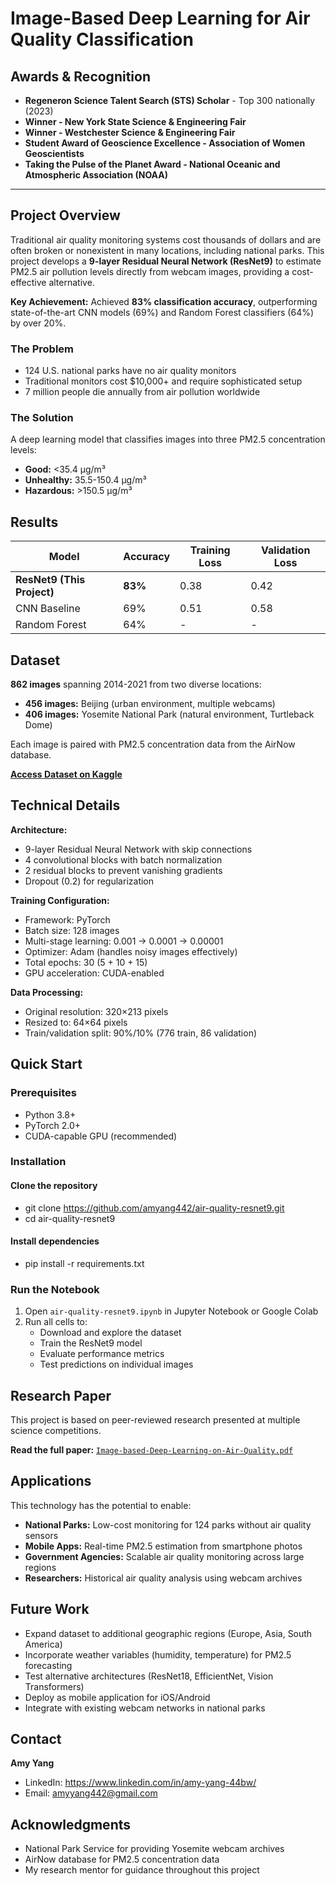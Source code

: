 # Image-Based Deep Learning for Air Quality Classification

## Awards & Recognition

- **Regeneron Science Talent Search (STS) Scholar** - Top 300 nationally (2023)
- **Winner - New York State Science & Engineering Fair**
- **Winner - Westchester Science & Engineering Fair**
- **Student Award of Geoscience Excellence - Association of Women Geoscientists**
- **Taking the Pulse of the Planet Award - National Oceanic and Atmospheric Association (NOAA)**

---

## Project Overview

Traditional air quality monitoring systems cost thousands of dollars and are often broken or nonexistent in many locations, including national parks. This project develops a **9-layer Residual Neural Network (ResNet9)** to estimate PM2.5 air pollution levels directly from webcam images, providing a cost-effective alternative.

**Key Achievement:** Achieved **83% classification accuracy**, outperforming state-of-the-art CNN models (69%) and Random Forest classifiers (64%) by over 20%.

### The Problem
- 124 U.S. national parks have no air quality monitors
- Traditional monitors cost $10,000+ and require sophisticated setup
- 7 million people die annually from air pollution worldwide

### The Solution
A deep learning model that classifies images into three PM2.5 concentration levels:
- **Good:** <35.4 µg/m³
- **Unhealthy:** 35.5-150.4 µg/m³  
- **Hazardous:** >150.5 µg/m³

## Results

| Model | Accuracy | Training Loss | Validation Loss |
|-------|----------|---------------|-----------------|
| **ResNet9 (This Project)** | **83%** | 0.38 | 0.42 |
| CNN Baseline | 69% | 0.51 | 0.58 |
| Random Forest | 64% | - | - |

## Dataset

**862 images** spanning 2014-2021 from two diverse locations:
- **456 images:** Beijing (urban environment, multiple webcams)
- **406 images:** Yosemite National Park (natural environment, Turtleback Dome)

Each image is paired with PM2.5 concentration data from the AirNow database.

**[Access Dataset on Kaggle](https://www.kaggle.com/datasets/amyyang442/airqualityyosemitebeijing)**

## Technical Details

**Architecture:**
- 9-layer Residual Neural Network with skip connections
- 4 convolutional blocks with batch normalization
- 2 residual blocks to prevent vanishing gradients
- Dropout (0.2) for regularization

**Training Configuration:**
- Framework: PyTorch
- Batch size: 128 images
- Multi-stage learning: 0.001 → 0.0001 → 0.00001
- Optimizer: Adam (handles noisy images effectively)
- Total epochs: 30 (5 + 10 + 15)
- GPU acceleration: CUDA-enabled

**Data Processing:**
- Original resolution: 320×213 pixels
- Resized to: 64×64 pixels
- Train/validation split: 90%/10% (776 train, 86 validation)

## Quick Start

### Prerequisites
- Python 3.8+
- PyTorch 2.0+
- CUDA-capable GPU (recommended)

### Installation
#### Clone the repository
- git clone https://github.com/amyang442/air-quality-resnet9.git
- cd air-quality-resnet9

#### Install dependencies
- pip install -r requirements.txt

### Run the Notebook
1. Open `air-quality-resnet9.ipynb` in Jupyter Notebook or Google Colab
2. Run all cells to:
   - Download and explore the dataset
   - Train the ResNet9 model
   - Evaluate performance metrics
   - Test predictions on individual images

## Research Paper

This project is based on peer-reviewed research presented at multiple science competitions.

**Read the full paper:** [`Image-based-Deep-Learning-on-Air-Quality.pdf`](https://github.com/amyang442/air-quality-resnet9/blob/main/%20Image-based-Deep-Learning-on-Air-Quality.pdf)

## Applications

This technology has the potential to enable:
- **National Parks:** Low-cost monitoring for 124 parks without air quality sensors
- **Mobile Apps:** Real-time PM2.5 estimation from smartphone photos
- **Government Agencies:** Scalable air quality monitoring across large regions
- **Researchers:** Historical air quality analysis using webcam archives

## Future Work

- Expand dataset to additional geographic regions (Europe, Asia, South America)
- Incorporate weather variables (humidity, temperature) for PM2.5 forecasting
- Test alternative architectures (ResNet18, EfficientNet, Vision Transformers)
- Deploy as mobile application for iOS/Android
- Integrate with existing webcam networks in national parks

## Contact

**Amy Yang**
- LinkedIn: https://www.linkedin.com/in/amy-yang-44bw/ 
- Email: amyyang442@gmail.com

## Acknowledgments

- National Park Service for providing Yosemite webcam archives
- AirNow database for PM2.5 concentration data
- My research mentor for guidance throughout this project
